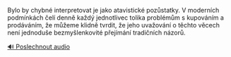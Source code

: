 
Bylo by chybné interpretovat je jako atavistické pozůstatky. V moderních podmínkách čelí denně každý jednotlivec tolika problémům s kupováním a prodáváním, že můžeme klidně tvrdit, že jeho uvažování o těchto věcech není jednoduše bezmyšlenkovité přejímání tradičních názorů.

[🔊 Poslechnout audio](/data/7-paragraphs/audio/chapter_42/para_003-Bylo-by-chybn-interpretovat-je-jako-atavistick-p.mp3)
